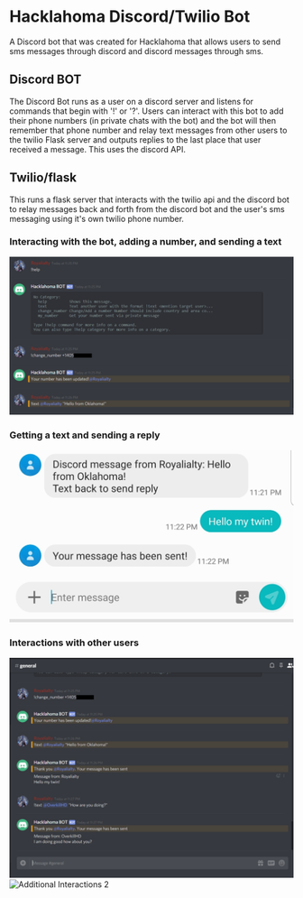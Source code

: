 # Hacklahoma Discord/Twilio Bot
 A Discord bot that was created for Hacklahoma that allows users to send sms
 messages through discord and discord messages through sms.

## Discord BOT
The Discord Bot runs as a user on a discord server and listens for commands that
begin with '!' or '?'. Users can interact with this bot to add their phone numbers
(in private chats with the bot) and the bot will then remember that phone number
and relay text messages from other users to the twilio Flask server and outputs
replies to the last place that user received a message. This uses the discord API.

## Twilio/flask
This runs a flask server that interacts with the twilio api and the discord bot
to relay messages back and forth from the discord bot and the user's sms messaging
using it's own twilio phone number.


### Interacting with the bot, adding a number, and sending a text
![Creating Number](/Censored1.png)

### Getting a text and sending a reply
![Texts](/FirstTexts.jpg)

### Interactions with other users
![Additional Interactions 1](/Censored2.png)
![Additional Interactions 2](/Censored4.png)
